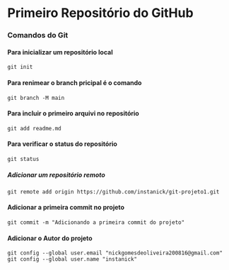 # Primeiro Repositório do  GitHub
### Comandos do Git
#### Para inicializar um repositório local 
`git init` 
#### Para renimear o branch pricipal é o comando
`git branch -M main`
#### Para incluir o primeiro arquivi no repositório
`git add readme.md`
#### Para verificar o status do repositório
`git status`
##### Adicionar um repositório remoto
`git remote add origin https://github.com/instanick/git-projeto1.git`
#### Adicionar a primeira commit no projeto
`git commit -m "Adicionando a primeira commit do projeto"`
#### Adicionar o Autor do projeto

  `git config --global user.email "nickgomesdeoliveira200816@gmail.com"`
 `git config --global user.name "instanick"`
